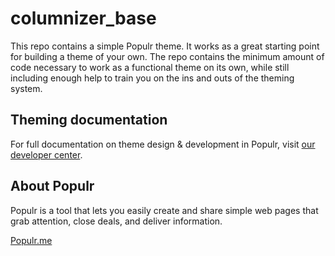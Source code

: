columnizer_base
===================

This repo contains a simple Populr theme. It works as a great starting point for building a theme of your own. The repo contains the minimum amount of code necessary to work as a functional theme on its own, while still including enough help to train you on the ins and outs of the theming system.

## Theming documentation

For full documentation on theme design & development in Populr, visit [our developer center](http://developers.populr.me/).

## About Populr

Populr is a tool that lets you easily create and share simple web pages that grab attention, close deals, and deliver information.

[Populr.me](http://populr.me)
